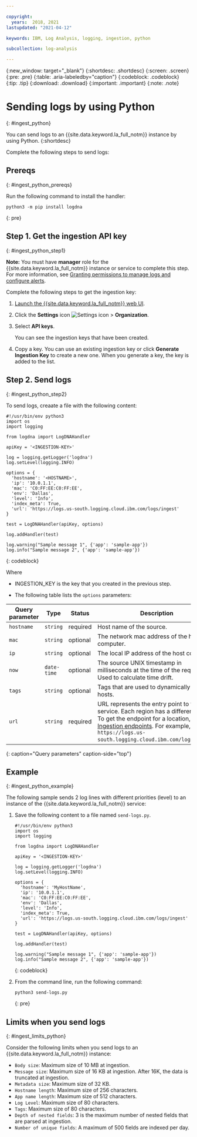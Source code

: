 ```yaml
---

copyright:
  years:  2018, 2021
lastupdated: "2021-04-12"

keywords: IBM, Log Analysis, logging, ingestion, python

subcollection: log-analysis

---
```


{:new_window: target="_blank"}
{:shortdesc: .shortdesc}
{:screen: .screen}
{:pre: .pre}
{:table: .aria-labeledby="caption"}
{:codeblock: .codeblock}
{:tip: .tip}
{:download: .download}
{:important: .important}
{:note: .note}

 
# Sending logs by using Python
{: #ingest_python}

You can send logs to an {{site.data.keyword.la_full_notm}} instance by using Python. 
{:shortdesc}

Complete the following steps to send logs:

## Prereqs
{: #ingest_python_prereqs}

Run the following command to install the handler:

```
python3 -m pip install logdna
```
{: pre}


## Step 1. Get the ingestion API key 
{: #ingest_python_step1}

**Note:** You must have **manager** role for the {{site.data.keyword.la_full_notm}} instance or service to complete this step. For more information, see [Granting permissions to manage logs and configure alerts](/docs/log-analysis?topic=log-analysis-work_iam#admin_user_logdna).

Complete the following steps to get the ingestion key:
    
1. [Launch the {{site.data.keyword.la_full_notm}} web UI](/docs/log-analysis?topic=log-analysis-view_logs#view_logs_step2).

2. Click the **Settings** icon ![Settings icon](../images/admin.png) &gt; **Organization**. 

3. Select **API keys**.

    You can see the ingestion keys that have been created. 

4. Copy a key. You can use an existing ingestion key or click **Generate Ingestion Key** to create a new one. When you generate a key, the key is added to the list. 




## Step 2. Send logs
{: #ingest_python_step2}

To send logs, creaate a file with the following content:

```
#!/usr/bin/env python3 
import os 
import logging
  
from logdna import LogDNAHandler 
  
apiKey = '<INGESTION-KEY>' 

log = logging.getLogger('logdna')
log.setLevel(logging.INFO)

options = {
  'hostname': '<HOSTNAME>',
  'ip': '10.0.1.1',
  'mac': 'C0:FF:EE:C0:FF:EE',
  'env': 'Dallas',
  'level': 'Info',
  'index_meta': True,
  'url': 'https://logs.us-south.logging.cloud.ibm.com/logs/ingest'
}

test = LogDNAHandler(apiKey, options)

log.addHandler(test)

log.warning("Sample message 1", {'app': 'sample-app'})
log.info("Sample message 2", {'app': 'sample-app'})
```
{: codeblock}

Where 

* INGESTION_KEY is the key that you created in the previous step.

* The following table lists the `options` parameters:

| Query parameter | Type       | Status     | Description |
|-----------------|------------|------------|-------------|
| `hostname`      | `string`     | required   | Host name of the source. |
| `mac`           | `string`     | optional   | The network mac address of the host computer.    |
| `ip`            | `string`     | optional   | The local IP address of the host computer.  | 
| `now`           | `date-time`  | optional   | The source UNIX timestamp in milliseconds at the time of the request. Used to calculate time drift.|
| `tags`          | `string`     | optional   | Tags that are used to dynamically group hosts. |
| `url`           | `string`     | required   | URL represents the entry point to the service. Each region has a different URL. To get the endpoint for a location, see [Ingestion endpoints](/docs/log-analysis?topic=log-analysis-endpoints#endpoints_ingestion). For example, `https://logs.us-south.logging.cloud.ibm.com/logs/ingest`.
{: caption="Query parameters" caption-side="top"} 




## Example
{: #ingest_python_example}

The following sample sends 2 log lines with different priorities (level) to an instance of the {{site.data.keyword.la_full_notm}} service: 

1. Save the following content to a file named `send-logs.py`.

    ```
    #!/usr/bin/env python3 
    import os 
    import logging
  
    from logdna import LogDNAHandler 
  
    apiKey = '<INGESTION-KEY>' 

    log = logging.getLogger('logdna')
    log.setLevel(logging.INFO)

    options = {
      'hostname': 'MyHostName',
      'ip': '10.0.1.1',
      'mac': 'C0:FF:EE:C0:FF:EE',
      'env': 'Dallas',
      'level': 'Info',
      'index_meta': True,
      'url': 'https://logs.us-south.logging.cloud.ibm.com/logs/ingest'
    }

    test = LogDNAHandler(apiKey, options)

    log.addHandler(test)

    log.warning("Sample message 1", {'app': 'sample-app'})
    log.info("Sample message 2", {'app': 'sample-app'})
    ```
    {: codeblock}

2. From the command line, run the following command:

    ```
    python3 send-logs.py 
    ```
    {: pre}


## Limits when you send logs
{: #ingest_limits_python}

Consider the following limits when you send logs to an {{site.data.keyword.la_full_notm}} instance:

- `Body size`: Maximum size of 10 MB at ingestion.
- `Message size`: Maximum size of 16 KB at ingestion. After 16K, the data is truncated at ingestion.
- `Metadata size`: Maximum size of 32 KB.
- `Hostname length`: Maximum size of 256 characters.
- `App name length`: Maximum size of 512 characters.
- `Log Level`: Maximum size of 80 characters.
- `Tags`: Maximum size of 80 characters.
- `Depth of nested fields`: 3 is the maximum number of nested fields that are parsed at ingestion.
- `Number of unique fields`: A maximum of 500 fields are indexed per day. 

